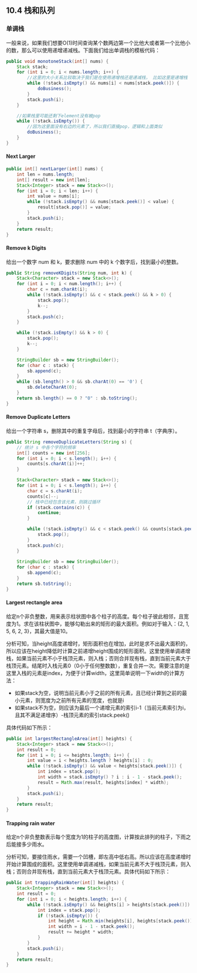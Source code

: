 ## 10.4 栈和队列

### 单调栈
一般来说，如果我们想要O(1)时间查询某个数两边第一个比他大或者第一个比他小的数，那么可以使用递增递减栈。下面我们给出单调栈的模板代码：
```Java
public void monotoneStack(int[] nums) {
    Stack stack;
    for (int i = 0; i < nums.length; i++) {
        //这里的大小关系比较取决于我们是在使用递增栈还是递减栈， 比如这里是递增栈
        while (!stack.isEmpty() && nums[i] < nums[stack.peek()]) {
            doBusiness();
        }
        stack.push(i);
    }        

    //如果栈里可能还剩下element没有被pop
    while (!stack.isEmpty()) {
        //因为这里面没有右边的元素了，所以我们直接pop，逻辑和上面类似
        doBusiness();
    }
}
```

#### Next Larger
```Java
public int[] nextLarger(int[] nums) {
    int len = nums.length;
    int[] result = new int[len];
    Stack<Integer> stack = new Stack<>();
    for (int i = 0; i < len; i++) {
        int value = nums[i];
        while (!stack.isEmpty() && nums[stack.peek()] < value) {
            result[stack.pop()] = value;
        }
        stack.push(i);
    }
    return result;
}
```

#### Remove k Digits
给出一个数字 num 和 k，要求删除 num 中的 k 个数字后，找到最小的整数。
```Java
public String removeKDigits(String num, int k) {
    Stack<Character> stack = new Stack<>();
    for (int i = 0; i < num.length(); i++) {
        char c = num.charAt(i);
        while (!stack.isEmpty() && c < stack.peek() && k > 0) {
            stack.pop();
            k--;
        }
        stack.push(c);
    }

    while (!stack.isEmpty() && k > 0) {
        stack.pop();
        k--;
    }

    StringBuilder sb = new StringBuilder();
    for (char c : stack) {
        sb.append(c);
    }
    while (sb.length() > 0 && sb.charAt(0) == '0') {
        sb.deleteCharAt(0);
    }
    return sb.length() == 0 ? "0" : sb.toString();
}
```

#### Remove Duplicate Letters
给出一个字符串 s，删除其中的重复字母后，找到最小的字符串 t（字典序）。
```Java
public String removeDuplicateLetters(String s) {
    // 统计 s 中各个字符的频率
    int[] counts = new int[256];
    for (int i = 0; i < s.length(); i++) {
        counts[s.charAt(i)]++;
    }

    Stack<Character> stack = new Stack<>();
    for (int i = 0; i < s.length(); i++) {
        char c = s.charAt(i);
        counts[c]--;
        // 栈中已经包含该元素，则跳过循环
        if (stack.contains(c)) {
            continue;
        }

        while (!stack.isEmpty() && c < stack.peek() && counts[stack.peek()] > 0) {
            stack.pop();
        }
        stack.push(c);
    }
    
    StringBuilder sb = new StringBuilder();
    for (char c : stack) {
        sb.append(c);
    }
    return sb.toString();
}
```

#### Largest rectangle area
给定n个非负整数，用来表示柱状图中各个柱子的高度。每个柱子彼此相邻，且宽度为1。求在该柱状图中，能够勾勒出来的矩形的最大面积。例如对于输入：{2, 1, 5, 6, 2, 3}，其最大值是10。

分析可知，当height高度递增时，矩形面积也在增加，此时是求不出最大面积的，所以应该在height降低时计算之前递增height围成的矩形面积。这里使用单调递增栈，如果当前元素不小于栈顶元素，则入栈；否则合并现有栈，直到当前元素大于栈顶元素。结尾时入栈元素0（0小于任何整数数），重复合并一次。需要注意的是这里入栈的元素是index，为便于计算width，这里简单说明一下width的计算方法：
* 如果stack为空，说明当前元素小于之前的所有元素，且已经计算到之前的最小元素，则宽度为之前所有元素的宽度，也就是i
* 如果stack不为空，则应该为最后一个递增元素的索引i-1（当前元素索引为i，且其不满足递增序）-栈顶元素的索引stack.peek()

具体代码如下所示：
```Java
public int largestRectangleArea(int[] heights) {
    Stack<Integer> stack = new Stack<>();
    int result = 0;
    for (int i = 0; i <= heights.length; i++) {
        int value = i < heights.length ? heights[i] : 0;
        while (!stack.isEmpty() && value < heights[stack.peek()]) {
            int index = stack.pop();
            int width = stack.isEmpty() ? i : i - 1 - stack.peek();
            result = Math.max(result, heights[index] * width);
        }
        stack.push(i);
    }
    return result;
}
```

#### Trapping rain water
给定n个非负整数表示每个宽度为1的柱子的高度图，计算按此排列的柱子，下雨之后能接多少雨水。

分析可知，要接住雨水，需要一个凹槽，即左高中低右高。所以应该在高度递增时开始计算围成的面积。这里使用单调递减栈，如果当前元素不大于栈顶元素，则入栈；否则合并现有栈，直到当前元素大于栈顶元素。具体代码如下所示：
```Java
public int trappingRainWater(int[] heights) {
    Stack<Integer> stack = new Stack<>();
    int result = 0;
    for (int i = 0; i < heights.length; i++) {
        while (!stack.isEmpty() && heights[i] > heights[stack.peek()]) {
            int index = stack.pop();
            if (!stack.isEmpty()) {
                int height = Math.min(heights[i], heights[stack.peek()]) - heights[index];
                int width = i - 1 - stack.peek();
                result += height * width;
            }
        }
        stack.push(i);
    }
    return result;
}
```
